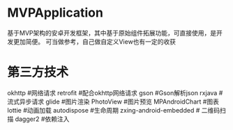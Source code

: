 # MVPApplication
基于MVP架构的安卓开发框架，其中基于原始组件拓展功能，可直接使用，是开发更加简便。
可当做参考，自己做自定义View也有一定的收获
# 第三方技术
okhttp #网络请求
retrofit #配合okhttp网络请求
gson #Gson解析json
rxjava #流式异步请求
glide #图片渲染
PhotoView #图片预览
MPAndroidChart #图表
lottie #动画加载
autodispose #生命周期
zxing-android-embedded # 二维码扫描
dagger2 #依赖注入
